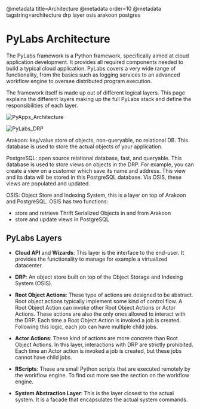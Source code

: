 @metadata title=Architecture
@metadata order=10
@metadata tagstring=architecture drp layer osis arakoon postgres

[imgpyappArch]: images/images50/pyapps/PyApp_Architecture.png
[imgDRP]: images/images50/pylabs/PyLabs_DRP.png


# PyLabs Architecture
The PyLabs framework is a Python framework, specifically aimed at cloud application development. It provides all required components needed to build a typical cloud application. 
PyLabs covers a very wide range of functionality, from the basics such as logging services to an advanced workflow engine to oversee distributed program execution.

The framework itself is made up out of different logical layers. This page explains the different layers making up the full PyLabs stack and define the responsibilities of each layer. 

![PyApps_Architecture][imgpyappArch]

![PyLabs_DRP][imgDRP]

Arakoon: key/value store of objects, non-queryable, no relational DB. This database is used to store the actual objects of your application.

PostgreSQL: open source relational database, fast, and queryable. This database is used to store views on objects in the DRP. For example, you can create a view on a customer which save its name and address. This view and its data will be stored in this PostgreSQL database. Via OSIS, these views are populated and updated.

OSIS: Object Store and Indexing System, this is a layer on top of Arakoon and PostgreSQL. OSIS has two functions:

* store and retrieve Thrift Serialized Objects in and from Arakoon
* store and update views in PostgreSQL


## PyLabs Layers

* **Cloud API** and **Wizards**: This layer is the interface to the end-user. It provides the functionality to manage for example a virtualized datacenter.

* **DRP**: An object store built on top of the Object Storage and Indexing System (OSIS).

* **Root Object Actions**: These type of actions are designed to be abstract. Root object actions typically implement some kind of control flow. A Root Object Action can invoke other Root Object Actions or Actor Actions. These actions are also the only ones allowed to interact with the DRP. 
Each time a Root Object Action is invoked a job is created. Following this logic, each job can have multiple child jobs.

* **Actor Actions**: These kind of actions are more concrete than Root Object Actions. In this layer, interactions with DRP are strictly prohibited. Each time an Actor action is invoked a job is created, but these jobs cannot have child jobs.

* **RScripts**: These are small Python scripts that are executed remotely by the workflow engine. To find out more see the section on the workflow engine.

* **System Abstraction Layer**: This is the layer closest to the actual system. It is a facade that encapsulates the actual system commands.